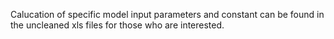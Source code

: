 Calucation of specific model input parameters and constant can be found in the uncleaned xls files for those who are interested.
